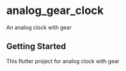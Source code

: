 # analog_gear_clock

An analog clock with gear

## Getting Started

This flutter project for analog clock with gear
